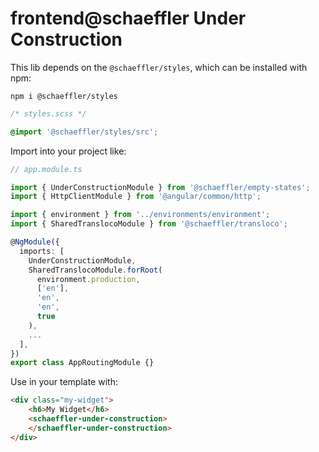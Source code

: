 # frontend@schaeffler Under Construction

This lib depends on the `@schaeffler/styles`, which can be installed with npm:

`npm i @schaeffler/styles`

```css
/* styles.scss */

@import '@schaeffler/styles/src';
```

Import into your project like:

```typescript
// app.module.ts

import { UnderConstructionModule } from '@schaeffler/empty-states';
import { HttpClientModule } from '@angular/common/http';

import { environment } from '../environments/environment';
import { SharedTranslocoModule } from '@schaeffler/transloco';

@NgModule({
  imports: [
    UnderConstructionModule,
    SharedTranslocoModule.forRoot(
      environment.production,
      ['en'],
      'en',
      'en',
      true
    ),
    ...
  ],
})
export class AppRoutingModule {}

```

Use in your template with:

```html
<div class="my-widget">
    <h6>My Widget</h6>
    <schaeffler-under-construction>
    </schaeffler-under-construction>
</div>

```
